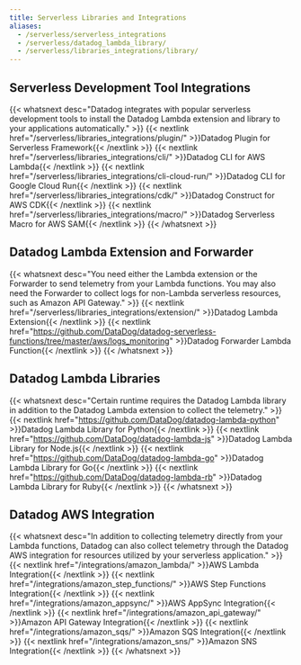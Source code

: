 ```yaml
---
title: Serverless Libraries and Integrations
aliases:
  - /serverless/serverless_integrations
  - /serverless/datadog_lambda_library/
  - /serverless/libraries_integrations/library/
---
```


## Serverless Development Tool Integrations

{{< whatsnext desc="Datadog integrates with popular serverless development tools to install the Datadog Lambda extension and library to your applications automatically." >}}
    {{< nextlink href="/serverless/libraries_integrations/plugin/" >}}Datadog Plugin for Serverless Framework{{< /nextlink >}}
    {{< nextlink href="/serverless/libraries_integrations/cli/" >}}Datadog CLI for AWS Lambda{{< /nextlink >}}
    {{< nextlink href="/serverless/libraries_integrations/cli-cloud-run/" >}}Datadog CLI for Google Cloud Run{{< /nextlink >}}
    {{< nextlink href="/serverless/libraries_integrations/cdk/" >}}Datadog Construct for AWS CDK{{< /nextlink >}}
    {{< nextlink href="/serverless/libraries_integrations/macro/" >}}Datadog Serverless Macro for AWS SAM{{< /nextlink >}}
{{< /whatsnext >}}

## Datadog Lambda Extension and Forwarder

{{< whatsnext desc="You need either the Lambda extension or the Forwarder to send telemetry from your Lambda functions. You may also need the Forwarder to collect logs for non-Lambda serverless resources, such as Amazon API Gateway." >}}
    {{< nextlink href="/serverless/libraries_integrations/extension/" >}}Datadog Lambda Extension{{< /nextlink >}}
    {{< nextlink href="https://github.com/DataDog/datadog-serverless-functions/tree/master/aws/logs_monitoring" >}}Datadog Forwarder Lambda Function{{< /nextlink >}}
{{< /whatsnext >}}

## Datadog Lambda Libraries

{{< whatsnext desc="Certain runtime requires the Datadog Lambda library in addition to the Datadog Lambda extension to collect the telemetry." >}}
    {{< nextlink href="https://github.com/DataDog/datadog-lambda-python" >}}Datadog Lambda Library for Python{{< /nextlink >}}
    {{< nextlink href="https://github.com/DataDog/datadog-lambda-js" >}}Datadog Lambda Library for Node.js{{< /nextlink >}}
    {{< nextlink href="https://github.com/DataDog/datadog-lambda-go" >}}Datadog Lambda Library for Go{{< /nextlink >}}
    {{< nextlink href="https://github.com/DataDog/datadog-lambda-rb" >}}Datadog Lambda Library for Ruby{{< /nextlink >}}
{{< /whatsnext >}}

## Datadog AWS Integration

{{< whatsnext desc="In addition to collecting telemetry directly from your Lambda functions, Datadog can also collect telemetry through the Datadog AWS integration for resources utilized by your serverless application." >}}
    {{< nextlink href="/integrations/amazon_lambda/" >}}AWS Lambda Integration{{< /nextlink >}}
    {{< nextlink href="/integrations/amazon_step_functions/" >}}AWS Step Functions Integration{{< /nextlink >}}
    {{< nextlink href="/integrations/amazon_appsync/" >}}AWS AppSync Integration{{< /nextlink >}}
    {{< nextlink href="/integrations/amazon_api_gateway/" >}}Amazon API Gateway Integration{{< /nextlink >}}
    {{< nextlink href="/integrations/amazon_sqs/" >}}Amazon SQS Integration{{< /nextlink >}}
    {{< nextlink href="/integrations/amazon_sns/" >}}Amazon SNS Integration{{< /nextlink >}}
{{< /whatsnext >}}